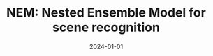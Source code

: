 ---
title: 'NEM: Nested Ensemble Model for scene recognition'
authors:
- Amir Hossein Saleknia
- Elmira Bagheri
- Amir Hossein Barshooi
- Ahmad Ayatollahi
date: '2024-01-01'
publishDate: '2024-10-07T16:34:04.441174Z'
publication_types:
- paper-conference
publication: '*2024 13th Iranian/3rd International Machine Vision and Image Processing
  Conference (MVIP)*'
doi: 10.1109/MVIP62238.2024.10491149
tags:
- Location awareness;Image recognition;Nanoelectromechanical systems;Machine vision;Neural
  networks;Transformers;Ensemble learning;Scene Recognition;Ensemble Learning;Transformers;ConvNeXts;CNNs
---